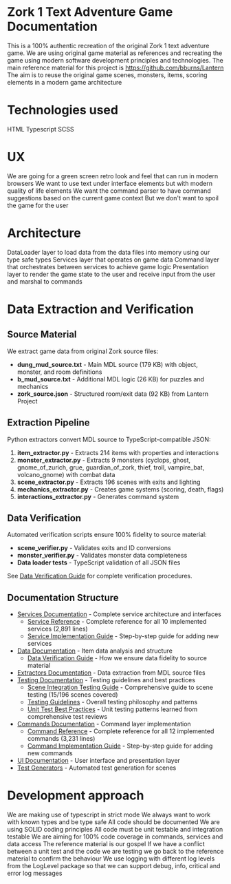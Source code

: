 # Zork 1 Text Adventure Game Documentation

This is a 100% authentic recreation of the original Zork 1 text adventure game.
We are using original game material as references and recreating the game using modern software development principles and technologies.
The main reference material for this project is https://github.com/bburns/Lantern
The aim is to reuse the original game scenes, monsters, items, scoring elements in a modern game architecture

# Technologies used

HTML
Typescript
SCSS

# UX

We are going for a green screen retro look and feel that can run in modern browsers
We want to use text under interface elements but with modern quality of life elements
We want the command parser to have command suggestions based on the current game context
But we don't want to spoil the game for the user

# Architecture

DataLoader layer to load data from the data files into memory using our type safe types
Services layer that operates on game data
Command layer that orchestrates between services to achieve game logic
Presentation layer to render the game state to the user and receive input from the user and marshal to commands

# Data Extraction and Verification

## Source Material
We extract game data from original Zork source files:
- **dung_mud_source.txt** - Main MDL source (179 KB) with object, monster, and room definitions
- **b_mud_source.txt** - Additional MDL logic (26 KB) for puzzles and mechanics
- **zork_source.json** - Structured room/exit data (92 KB) from Lantern Project

## Extraction Pipeline
Python extractors convert MDL source to TypeScript-compatible JSON:
1. **item_extractor.py** - Extracts 214 items with properties and interactions
2. **monster_extractor.py** - Extracts 9 monsters (cyclops, ghost, gnome_of_zurich, grue, guardian_of_zork, thief, troll, vampire_bat, volcano_gnome) with combat data
3. **scene_extractor.py** - Extracts 196 scenes with exits and lighting
4. **mechanics_extractor.py** - Creates game systems (scoring, death, flags)
5. **interactions_extractor.py** - Generates command system

## Data Verification
Automated verification scripts ensure 100% fidelity to source material:
- **scene_verifier.py** - Validates exits and ID conversions
- **monster_verifier.py** - Validates monster data completeness
- **Data loader tests** - TypeScript validation of all JSON files

See [Data Verification Guide](./data/data-verification-guide.md) for complete verification procedures.

## Documentation Structure

- [Services Documentation](./services/) - Complete service architecture and interfaces
  - [Service Reference](./services/service-reference.md) - Complete reference for all 10 implemented services (2,891 lines)
  - [Service Implementation Guide](./services/service-implementation-guide.md) - Step-by-step guide for adding new services
- [Data Documentation](./data/) - Item data analysis and structure
  - [Data Verification Guide](./data/data-verification-guide.md) - How we ensure data fidelity to source material
- [Extractors Documentation](./extractors/) - Data extraction from MDL source files
- [Testing Documentation](./testing/) - Testing guidelines and best practices
  - [Scene Integration Testing Guide](./testing/scene-integration-testing-guide.md) - Comprehensive guide to scene testing (15/196 scenes covered)
  - [Testing Guidelines](./testing/testing-guidelines.md) - Overall testing philosophy and patterns
  - [Unit Test Best Practices](./testing/unit-test-best-practices.md) - Unit testing patterns learned from comprehensive test reviews
- [Commands Documentation](./commands/) - Command layer implementation
  - [Command Reference](./commands/command-reference.md) - Complete reference for all 12 implemented commands (3,231 lines)
  - [Command Implementation Guide](./commands/command-implementation-guide.md) - Step-by-step guide for adding new commands
- [UI Documentation](./ui/) - User interface and presentation layer
- [Test Generators](../tools/test-generators/) - Automated test generation for scenes

# Development approach

We are making use of typescript in strict mode
We always want to work with known types and be type safe
All code should be documented
We are using SOLID coding principles
All code must be unit testable and integration testable
We are aiming for 100% code coverage in commands, services and data access
The reference material is our gospel
If we have a conflict between a unit test and the code we are testing we go back to the reference material to confirm the behaviour
We use logging with different log levels from the LogLevel package so that we can support debug, info, critical and error log messages
